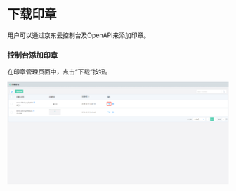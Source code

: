# 下载印章

用户可以通过京东云控制台及OpenAPI来添加印章。

### 控制台添加印章

在印章管理页面中，点击“下载”按钮。

![印章下载](/image/Electronic-Signature/印章下载.png)

